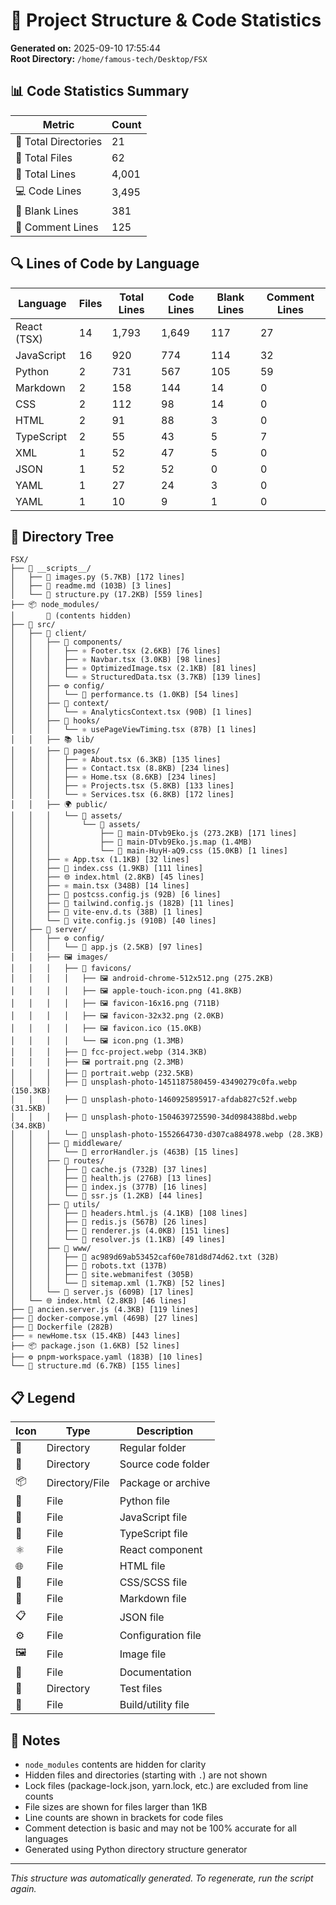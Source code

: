 # 📁 Project Structure & Code Statistics

**Generated on:** 2025-09-10 17:55:44  
**Root Directory:** `/home/famous-tech/Desktop/FSX`

## 📊 Code Statistics Summary

| Metric | Count |
|--------|-------|
| 📁 Total Directories | 21 |
| 📄 Total Files | 62 |
| 📝 Total Lines | 4,001 |
| 💻 Code Lines | 3,495 |
| 🔹 Blank Lines | 381 |
| 💬 Comment Lines | 125 |

## 🔍 Lines of Code by Language

| Language | Files | Total Lines | Code Lines | Blank Lines | Comment Lines |
|----------|-------|-------------|------------|-------------|---------------|
| React (TSX) | 14 | 1,793 | 1,649 | 117 | 27 |
| JavaScript | 16 | 920 | 774 | 114 | 32 |
| Python | 2 | 731 | 567 | 105 | 59 |
| Markdown | 2 | 158 | 144 | 14 | 0 |
| CSS | 2 | 112 | 98 | 14 | 0 |
| HTML | 2 | 91 | 88 | 3 | 0 |
| TypeScript | 2 | 55 | 43 | 5 | 7 |
| XML | 1 | 52 | 47 | 5 | 0 |
| JSON | 1 | 52 | 52 | 0 | 0 |
| YAML | 1 | 27 | 24 | 3 | 0 |
| YAML | 1 | 10 | 9 | 1 | 0 |


## 🌳 Directory Tree

```
FSX/
├── 📂 __scripts__/
│   ├── 🐍 images.py (5.7KB) [172 lines]
│   ├── 📝 readme.md (103B) [3 lines]
│   └── 🐍 structure.py (17.2KB) [559 lines]
├── 📦 node_modules/
│       📝 (contents hidden)
├── 📁 src/
│   ├── 📂 client/
│   │   ├── 🧩 components/
│   │   │   ├── ⚛️ Footer.tsx (2.6KB) [76 lines]
│   │   │   ├── ⚛️ Navbar.tsx (3.0KB) [98 lines]
│   │   │   ├── ⚛️ OptimizedImage.tsx (2.1KB) [81 lines]
│   │   │   └── ⚛️ StructuredData.tsx (3.7KB) [139 lines]
│   │   ├── ⚙️ config/
│   │   │   └── 📘 performance.ts (1.0KB) [54 lines]
│   │   ├── 📂 context/
│   │   │   └── ⚛️ AnalyticsContext.tsx (90B) [1 lines]
│   │   ├── 📂 hooks/
│   │   │   └── ⚛️ usePageViewTiming.tsx (87B) [1 lines]
│   │   ├── 📚 lib/
│   │   ├── 📄 pages/
│   │   │   ├── ⚛️ About.tsx (6.3KB) [135 lines]
│   │   │   ├── ⚛️ Contact.tsx (8.8KB) [234 lines]
│   │   │   ├── ⚛️ Home.tsx (8.6KB) [234 lines]
│   │   │   ├── ⚛️ Projects.tsx (5.8KB) [133 lines]
│   │   │   └── ⚛️ Services.tsx (6.8KB) [172 lines]
│   │   ├── 🌍 public/
│   │   │   └── 🎨 assets/
│   │   │       └── 🎨 assets/
│   │   │           ├── 📜 main-DTvb9Eko.js (273.2KB) [171 lines]
│   │   │           ├── 📄 main-DTvb9Eko.js.map (1.4MB)
│   │   │           └── 🎨 main-HuyH-aQ9.css (15.0KB) [1 lines]
│   │   ├── ⚛️ App.tsx (1.1KB) [32 lines]
│   │   ├── 🎨 index.css (1.9KB) [111 lines]
│   │   ├── 🌐 index.html (2.8KB) [45 lines]
│   │   ├── ⚛️ main.tsx (348B) [14 lines]
│   │   ├── 📜 postcss.config.js (92B) [6 lines]
│   │   ├── 📜 tailwind.config.js (182B) [11 lines]
│   │   ├── 📘 vite-env.d.ts (38B) [1 lines]
│   │   └── 📜 vite.config.js (910B) [40 lines]
│   ├── 📂 server/
│   │   ├── ⚙️ config/
│   │   │   └── 📜 app.js (2.5KB) [97 lines]
│   │   ├── 🖼️ images/
│   │   │   ├── 📂 favicons/
│   │   │   │   ├── 🖼️ android-chrome-512x512.png (275.2KB)
│   │   │   │   ├── 🖼️ apple-touch-icon.png (41.8KB)
│   │   │   │   ├── 🖼️ favicon-16x16.png (711B)
│   │   │   │   ├── 🖼️ favicon-32x32.png (2.0KB)
│   │   │   │   ├── 🖼️ favicon.ico (15.0KB)
│   │   │   │   └── 🖼️ icon.png (1.3MB)
│   │   │   ├── 📄 fcc-project.webp (314.3KB)
│   │   │   ├── 🖼️ portrait.png (2.3MB)
│   │   │   ├── 📄 portrait.webp (232.5KB)
│   │   │   ├── 📄 unsplash-photo-1451187580459-43490279c0fa.webp (150.3KB)
│   │   │   ├── 📄 unsplash-photo-1460925895917-afdab827c52f.webp (31.5KB)
│   │   │   ├── 📄 unsplash-photo-1504639725590-34d0984388bd.webp (34.8KB)
│   │   │   └── 📄 unsplash-photo-1552664730-d307ca884978.webp (28.3KB)
│   │   ├── 📂 middleware/
│   │   │   └── 📜 errorHandler.js (463B) [15 lines]
│   │   ├── 📂 routes/
│   │   │   ├── 📜 cache.js (732B) [37 lines]
│   │   │   ├── 📜 health.js (276B) [13 lines]
│   │   │   ├── 📜 index.js (377B) [16 lines]
│   │   │   └── 📜 ssr.js (1.2KB) [44 lines]
│   │   ├── 🔧 utils/
│   │   │   ├── 📜 headers.html.js (4.1KB) [108 lines]
│   │   │   ├── 📜 redis.js (567B) [26 lines]
│   │   │   ├── 📜 renderer.js (4.0KB) [151 lines]
│   │   │   └── 📜 resolver.js (1.1KB) [49 lines]
│   │   ├── 📂 www/
│   │   │   ├── 📄 ac989d69ab53452caf60e781d8d74d62.txt (32B)
│   │   │   ├── 📄 robots.txt (137B)
│   │   │   ├── 📄 site.webmanifest (305B)
│   │   │   └── 📄 sitemap.xml (1.7KB) [52 lines]
│   │   └── 📜 server.js (609B) [17 lines]
│   └── 🌐 index.html (2.8KB) [46 lines]
├── 📜 ancien.server.js (4.3KB) [119 lines]
├── 🐳 docker-compose.yml (469B) [27 lines]
├── 📄 Dockerfile (282B)
├── ⚛️ newHome.tsx (15.4KB) [443 lines]
├── 📦 package.json (1.6KB) [52 lines]
├── ⚙️ pnpm-workspace.yaml (183B) [10 lines]
└── 📝 structure.md (6.7KB) [155 lines]
```

## 📋 Legend

| Icon | Type | Description |
|------|------|-------------|
| 📂 | Directory | Regular folder |
| 📁 | Directory | Source code folder |
| 📦 | Directory/File | Package or archive |
| 🐍 | File | Python file |
| 📜 | File | JavaScript file |
| 📘 | File | TypeScript file |
| ⚛️ | File | React component |
| 🌐 | File | HTML file |
| 🎨 | File | CSS/SCSS file |
| 📝 | File | Markdown file |
| 📋 | File | JSON file |
| ⚙️ | File | Configuration file |
| 🖼️ | File | Image file |
| 📖 | File | Documentation |
| 🧪 | Directory | Test files |
| 🔧 | File | Build/utility file |

## 📝 Notes

- `node_modules` contents are hidden for clarity
- Hidden files and directories (starting with `.`) are not shown
- Lock files (package-lock.json, yarn.lock, etc.) are excluded from line counts
- File sizes are shown for files larger than 1KB
- Line counts are shown in brackets for code files
- Comment detection is basic and may not be 100% accurate for all languages
- Generated using Python directory structure generator

---
*This structure was automatically generated. To regenerate, run the script again.*

